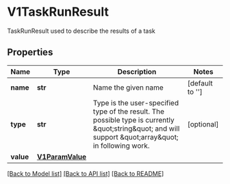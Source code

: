# V1TaskRunResult

TaskRunResult used to describe the results of a task
## Properties
Name | Type | Description | Notes
------------ | ------------- | ------------- | -------------
**name** | **str** | Name the given name | [default to '']
**type** | **str** | Type is the user-specified type of the result. The possible type is currently \&quot;string\&quot; and will support \&quot;array\&quot; in following work. | [optional] 
**value** | [**V1ParamValue**](V1ParamValue.md) |  | 

[[Back to Model list]](../README.md#documentation-for-models) [[Back to API list]](../README.md#documentation-for-api-endpoints) [[Back to README]](../README.md)


